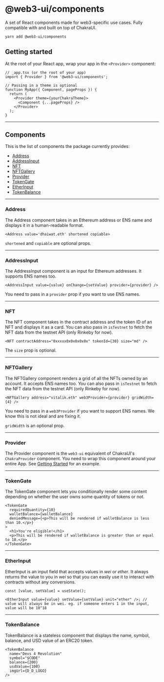 # @web3-ui/components

A set of React components made for web3-specific use cases. Fully compatible with and built on top of ChakraUI.

```bash
yarn add @web3-ui/components
```

## Getting started

At the root of your React app, wrap your app in the `<Provider>` component:

```tsx
// _app.tsx (or the root of your app)
import { Provider } from '@web3-ui/components';

// Passing in a theme is optional
function MyApp({ Component, pageProps }) {
  return (
    <Provider theme={yourChakraTheme}>
      <Component {...pageProps} />
    </Provider>
  );
}
```

---

## Components

This is the list of components the package currently provides:

- [Address](#address)
- [AddressInput](#addressinput)
- [NFT](#nft)
- [NFTGallery](#nftgallery)
- [Provider](#provider)
- [TokenGate](#tokengate)
- [EtherInput](#etherinput)
- [TokenBalance](#tokenbalance)

---

### Address

The Address component takes in an Ethereum address or ENS name and displays it in a human-readable format.

```tsx
<Address value='dhaiwat.eth' shortened copiable>
```

`shortened` and `copiable` are optional props.

---

### AddressInput

The AddressInput component is an input for Ethereum addresses. It supports ENS names too.

```tsx
<AddressInput value={value} onChange={setValue} provider={provider} />
```

You need to pass in a `provider` prop if you want to use ENS names.

---

### NFT

The NFT component takes in the contract address and the token ID of an NFT and displays it as a card. You can also pass in `isTestnet` to fetch the NFT data from the testnet API (only Rinkeby for now).

```tsx
<NFT contractAddress="0xxxxx0x0x0x0x0x" tokenId={30} size="md" />
```

The `size` prop is optional.

---

### NFTGallery

The NFTGallery component renders a grid of all the NFTs owned by an account. It accepts ENS names too. You can also pass in `isTestnet` to fetch the NFT data from the testnet API (only Rinkeby for now).

```tsx
<NFTGallery address="vitalik.eth" web3Provider={provider} gridWidth={4} />
```

You need to pass in a `web3Provider` if you want to support ENS names. We know this is not ideal and are fixing it.

`gridWidth` is an optional prop.

---

### Provider

The Provider component is the `web3-ui` equivalent of ChakraUI's `ChakraProvider` component. You need to wrap this component around your entire App. See [Getting Started](#getting-started) for an example.

---

### TokenGate

The TokenGate component lets you conditionally render some content depending on whether the user owns some quantity of tokens or not.

```tsx
<TokenGate
  requiredQuantity={10}
  walletBalance={walletBalance}
  deniedMessage={<p>This will be rendered if walletBalance is less than 10.</p>}
>
  <h1>You're eligible!</h1>
  <p>This will be rendered if walletBalance is greater than or equal to 10.</p>
</TokenGate>
```

---

### EtherInput

EtherInput is an input field that accepts values in _wei_ or _ether_. It always returns the value to you in _wei_ so that you can easily use it to interact with contracts without any conversions.

```tsx
const [value, setValue] = useState();

<EtherInput value={value} setValue={setValue} unit="ether" />; // value will always be in wei. eg. if someone enters 1 in the input, value will be 10^18
```

---

### TokenBalance

TokenBalance is a stateless component that displays the name, symbol, balance, and USD value of an ERC20 token.

```tsx
<TokenBalance
  name="Devs 4 Revolution"
  symbol="$CODE"
  balance={200}
  usdValue={100}
  imgUrl={D_D_LOGO}
/>
```
